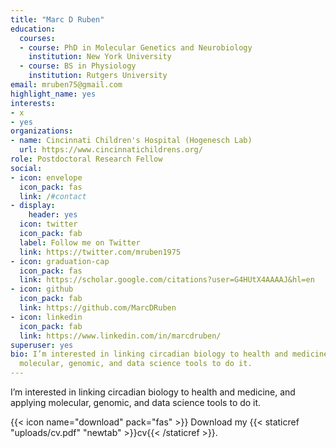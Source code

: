 ```yaml
---
title: "Marc D Ruben"
education:
  courses:
  - course: PhD in Molecular Genetics and Neurobiology
    institution: New York University
  - course: BS in Physiology
    institution: Rutgers University
email: mruben75@gmail.com
highlight_name: yes
interests:
- x
- yes
organizations:
- name: Cincinnati Children's Hospital (Hogenesch Lab)
  url: https://www.cincinnatichildrens.org/
role: Postdoctoral Research Fellow
social:
- icon: envelope
  icon_pack: fas
  link: /#contact
- display:
    header: yes
  icon: twitter
  icon_pack: fab
  label: Follow me on Twitter
  link: https://twitter.com/mruben1975
- icon: graduation-cap
  icon_pack: fas
  link: https://scholar.google.com/citations?user=G4HUtX4AAAAJ&hl=en
- icon: github
  icon_pack: fab
  link: https://github.com/MarcDRuben
- icon: linkedin
  icon_pack: fab
  link: https://www.linkedin.com/in/marcdruben/
superuser: yes
bio: I’m interested in linking circadian biology to health and medicine, and applying
  molecular, genomic, and data science tools to do it.
---
```


I’m interested in linking circadian biology to health and medicine, and applying molecular, genomic, and data science tools to do it.


{{< icon name="download" pack="fas" >}} Download my {{< staticref "uploads/cv.pdf" "newtab" >}}cv{{< /staticref >}}.
